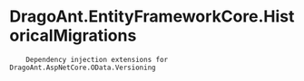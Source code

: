 # DragoAnt.EntityFrameworkCore.HistoricalMigrations

        Dependency injection extensions for DragoAnt.AspNetCore.OData.Versioning
